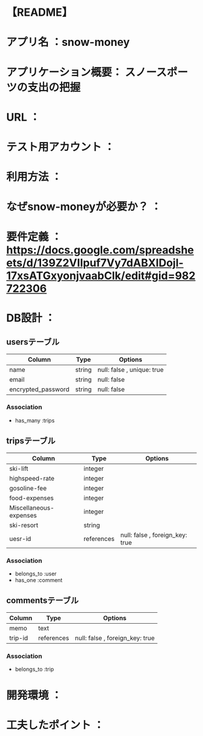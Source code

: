 # 【README】

# アプリ名 ：snow-money

# アプリケーション概要： スノースポーツの支出の把握

# URL ：

# テスト用アカウント ：

# 利用方法 ：

# なぜsnow-moneyが必要か？ ：

# 要件定義 ：https://docs.google.com/spreadsheets/d/139Z2VIIpuf7Vy7dABXlDojl-17xsATGxyonjvaabClk/edit#gid=982722306

# DB設計 ：

## usersテーブル

| Column                | Type        | Options                   |
| --------------------- | ----------- | ------------------------- |
| name                  | string      | null: false , unique: true|
| email                 | string      | null: false               |
| encrypted_password    | string      | null: false               |


### Association
- has_many :trips

## tripsテーブル

| Column                  | Type        | Options                        |
| ----------------------- | ----------- | ------------------------------ |
| ski-lift                | integer     |                                |
| highspeed-rate          | integer     |                                |
| gosoline-fee            | integer     |                                |
| food-expenses           | integer     |                                |
| Miscellaneous-expenses  | integer     |                                |
| ski-resort              | string      |                                |
| uesr-id                 | references  | null: false , foreign_key: true|


### Association
- belongs_to :user
- has_one :comment

## commentsテーブル

| Column                | Type        | Options                        |
| --------------------- | ----------- | ------------------------------ |
| memo                  | text        |                                |
| trip-id               | references  | null: false , foreign_key: true|


### Association
- belongs_to :trip

# 開発環境 ：

# 工夫したポイント ：


